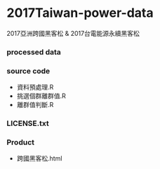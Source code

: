 # 2017Taiwan-power-data
2017亞洲跨國黑客松 &amp; 2017台電能源永續黑客松

### processed data

### source code
- 資料預處理.R
- 挑選個群離群值.R
- 離群值判斷.R


### LICENSE.txt

### Product
- 跨國黑客松.html

